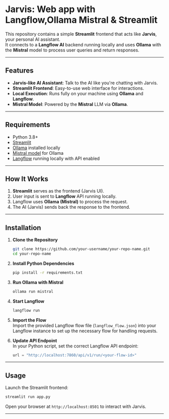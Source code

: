 
# Jarvis: Web app with Langflow,Ollama Mistral & Streamlit

This repository contains a simple **Streamlit** frontend that acts like **Jarvis**, your personal AI assistant.  
It connects to a **Langflow AI** backend running locally and uses **Ollama** with the **Mistral** model to process user queries and return responses.

---

## Features

- **Jarvis-like AI Assistant**: Talk to the AI like you're chatting with Jarvis.  
- **Streamlit Frontend**: Easy-to-use web interface for interactions.  
- **Local Execution**: Runs fully on your machine using **Ollama** and **Langflow**.  
- **Mistral Model**: Powered by the **Mistral** LLM via **Ollama**.  

---

## Requirements

- Python 3.8+
- [Streamlit](https://streamlit.io/)  
- [Ollama](https://ollama.com/) installed locally
- [Mistral model](https://ollama.com/library/mistral) for Ollama
- [Langflow](https://github.com/logspace-ai/langflow) running locally with API enabled  

---

## How It Works

1. **Streamlit** serves as the frontend (Jarvis UI).  
2. User input is sent to **Langflow** API running locally.  
3. Langflow uses **Ollama (Mistral)** to process the request.  
4. The AI (Jarvis) sends back the response to the frontend.  

---

## Installation

1. **Clone the Repository**
   ```bash
   git clone https://github.com/your-username/your-repo-name.git
   cd your-repo-name
   ```

2. **Install Python Dependencies**
   ```bash
   pip install -r requirements.txt
   ```

3. **Run Ollama with Mistral**
   ```bash
   ollama run mistral
   ```

4. **Start Langflow**
   ```bash
   langflow run
   ```
5. **Import the Flow**  
   Import the provided Langflow flow file (`langflow_flow.json`) into your Langflow instance to set up the necessary flow for handling requests.

6. **Update API Endpoint**  
   In your Python script, set the correct Langflow API endpoint:
   ```python
   url = "http://localhost:7860/api/v1/run/<your-flow-id>"
   ```

---

## Usage

Launch the Streamlit frontend:
```bash
streamlit run app.py
```

Open your browser at `http://localhost:8501` to interact with Jarvis.

---


